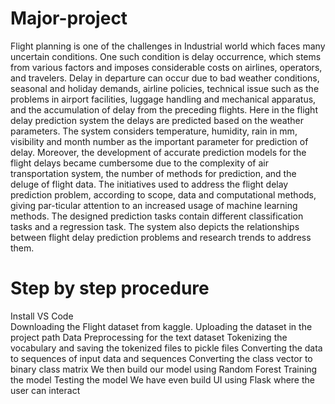 # Major-project
Flight planning is one of the challenges in Industrial world which faces many uncertain conditions. One such condition is delay occurrence, which stems from various factors and imposes considerable costs on airlines, operators, and travelers. Delay in departure can occur due to bad weather conditions, seasonal and holiday demands, airline policies, technical issue such as the problems in airport facilities, luggage handling and mechanical apparatus, and the accumulation of delay from the preceding flights. Here in the flight delay prediction system the delays are predicted based on the weather parameters. The system considers temperature, humidity, rain in mm, visibility and month number as the important parameter for prediction of delay. Moreover, the development of accurate prediction models for the flight delays became cumbersome due to the complexity of air transportation system, the number of methods for prediction, and the deluge of flight data. The initiatives used to address the flight delay prediction problem, according to scope, data and computational methods, giving par-ticular attention to an increased usage of machine learning methods. The designed prediction tasks contain different classification tasks and a regression task. The system also depicts the relationships between flight delay prediction problems and research trends to address them.
# Step by step procedure
Install VS Code 
<br>Downloading the Flight dataset from kaggle.
Uploading the dataset in the project path
Data Preprocessing for the text dataset
Tokenizing the vocabulary and saving the tokenized files to pickle files
Converting the data to sequences of input data and sequences
Converting the class vector to binary class matrix
We then build our model using Random Forest
Training the model 
Testing the model 
We have even build UI using Flask where the user can interact
